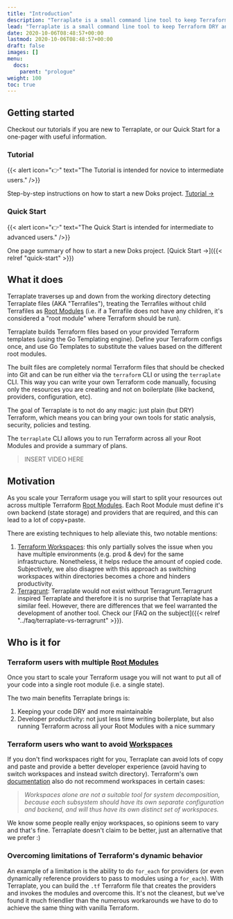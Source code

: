 ```yaml
---
title: "Introduction"
description: "Terraplate is a small command line tool to keep Terraform DRY and improve developer productivity when working with Terraform."
lead: "Terraplate is a small command line tool to keep Terraform DRY and improve developer productivity when working with Terraform."
date: 2020-10-06T08:48:57+00:00
lastmod: 2020-10-06T08:48:57+00:00
draft: false
images: []
menu:
  docs:
    parent: "prologue"
weight: 100
toc: true
---
```


## Getting started

Checkout our tutorials if you are new to Terraplate, or our Quick Start for a one-pager with useful information.

### Tutorial

{{< alert icon="👉" text="The Tutorial is intended for novice to intermediate users." />}}

Step-by-step instructions on how to start a new Doks project. [Tutorial →](https://getdoks.org/tutorial/introduction/)

### Quick Start

{{< alert icon="👉" text="The Quick Start is intended for intermediate to advanced users." />}}

One page summary of how to start a new Doks project. [Quick Start →]({{< relref "quick-start" >}})

## What it does

Terraplate traverses up and down from the working directory detecting Terraplate files (AKA "Terrafiles"), treating the Terrafiles without child Terrafiles as [Root Modules](https://www.terraform.io/language/modules#the-root-module) (i.e. if a Terrafile does not have any children, it's considered a "root module" where Terraform should be run).

Terraplate builds Terraform files based on your provided Terraform templates (using the Go Templating engine).
Define your Terraform configs once, and use Go Templates to substitute the values based on the different root modules.

The built files are completely normal Terraform files that should be checked into Git and can be run either via the `terraform` CLI or using the `terraplate` CLI.
This way you can write your own Terraform code manually, focusing only the resources you are creating and not on boilerplate (like backend, providers, configuration, etc).

The goal of Terraplate is to not do any magic: just plain (but DRY) Terraform, which means you can bring your own tools for static analysis, security, policies and testing.

The `terraplate` CLI allows you to run Terraform across all your Root Modules and provide a summary of plans.

> INSERT VIDEO HERE

<!-- [![asciicast](https://asciinema.org/a/DXAzFxSUWFaYn5iPU8DnliyRZ.svg)](https://asciinema.org/a/DXAzFxSUWFaYn5iPU8DnliyRZ) -->

## Motivation

As you scale your Terraform usage you will start to split your resources out across multiple Terraform [Root Modules](https://www.terraform.io/language/modules#the-root-module).
Each Root Module must define it's own backend (state storage) and providers that are required, and this can lead to a lot of copy+paste.

There are existing techniques to help alleviate this, two notable mentions:

1. [Terraform Workspaces](https://www.terraform.io/cli/workspaces): this only partially solves the issue when you have multiple environments (e.g. prod & dev) for the same infrastructure. Nonetheless, it helps reduce the amount of copied code. Subjectively, we also disagree with this approach as switching workspaces within directories becomes a chore and hinders productivity.
2. [Terragrunt](https://terragrunt.gruntwork.io/): Terraplate would not exist without Terragrunt.Terragrunt inspired Terraplate and therefore it is no surprise that Terraplate has a similar feel. However, there are differences that we feel warranted the development of another tool. Check our [FAQ on the subject]({{< relref "../faq/terraplate-vs-terragrunt" >}}).

## Who is it for

### Terraform users with multiple [Root Modules](https://www.terraform.io/language/modules#the-root-module)

Once you start to scale your Terraform usage you will not want to put all of your code into a single root module (i.e. a single state).

The two main benefits Terraplate brings is:

1. Keeping your code DRY and more maintainable
2. Developer productivity: not just less time writing boilerplate, but also running Terraform across all your Root Modules with a nice summary

### Terraform users who want to avoid [Workspaces](https://www.terraform.io/cli/workspaces)

If you don't find workspaces right for you, Terraplate can avoid lots of copy and paste and provide a better developer experience (avoid having to switch workspaces and instead switch directory). Terraform's own [documentation](https://www.terraform.io/language/state/workspaces#when-to-use-multiple-workspaces) also do not recommend workspaces in certain cases:

> *Workspaces alone are not a suitable tool for system decomposition, because each subsystem should have its own separate configuration and backend, and will thus have its own distinct set of workspaces.*

We know some people really enjoy workspaces, so opinions seem to vary and that's fine.
Terraplate doesn't claim to be better, just an alternative that we prefer :)

### Overcoming limitations of Terraform's dynamic behavior

An example of a limitation is the ability to do `for_each` for providers (or even dynamically reference providers to pass to modules using a `for_each`).
With Terraplate, you can build the `.tf` Terraform file that creates the providers and invokes the modules and overcome this.
It's not the cleanest, but we've found it much friendlier than the numerous workarounds we have to do to achieve the same thing with vanilla Terraform.
